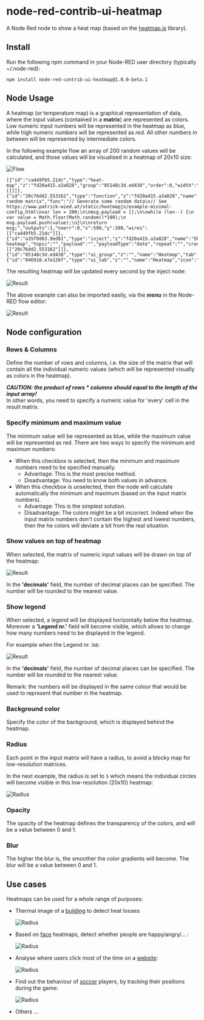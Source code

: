 # node-red-contrib-ui-heatmap
A Node Red node to show a heat map (based on the [heatmap.js](https://www.patrick-wied.at/static/heatmapjs/) library).

## Install
Run the following npm command in your Node-RED user directory (typically ~/.node-red):
```
npm install node-red-contrib-ui-heatmap@1.0.0-beta.1
```

## Node Usage
A heatmap (or temperature map) is a graphical representation of data, where the input values (contained in a **matrix**) are represented as colors.  Low numeric input numbers will be represented in the heatmap as *blue*, while high numeric numbers will be represented as *red*.  All other numbers in between will be represented by intermediate colors. 

In the following example flow an array of 200 random values will be calculated, and those values will be visualised in a heatmap of 20x10 size:

![Flow](/images/heatmap_flow.png)

```
[{"id":"ca449fb5.21dc","type":"heat-map","z":"fd20a415.a3a028","group":"85148c3d.ed438","order":0,"width":"6","height":"5","name":"","rows":"20","columns":"10","minMax":false,"minimumValue":0,"maximumValue":0,"backgroundColor":"#ffffff","radius":"40","opacity":0.6,"blur":0.85,"x":800,"y":380,"wires":[[]]},{"id":"20c76dd2.553162","type":"function","z":"fd20a415.a3a028","name":"Generate random matrix","func":"// Generate some random data\n// See https://www.patrick-wied.at/static/heatmapjs/example-minimal-config.html\nvar len = 200;\n\nmsg.payload = [];\n\nwhile (len--) {\n  var value = Math.floor(Math.random()*100);\n  msg.payload.push(value);\n}\n\nreturn msg;","outputs":1,"noerr":0,"x":590,"y":380,"wires":[["ca449fb5.21dc"]]},{"id":"a35f0d03.9ed81","type":"inject","z":"fd20a415.a3a028","name":"Show heatmap","topic":"","payload":"","payloadType":"date","repeat":"","crontab":"","once":false,"onceDelay":0.1,"x":360,"y":380,"wires":[["20c76dd2.553162"]]},{"id":"85148c3d.ed438","type":"ui_group","z":"","name":"Heatmap","tab":"846910.e7e126f","disp":true,"width":"6","collapse":false},{"id":"846910.e7e126f","type":"ui_tab","z":"","name":"Heatmap","icon":"dashboard","disabled":false,"hidden":false}]
```

The resulting heatmap will be updated every second by the inject node:

![Result](/images/heatmap_result.gif)

The above example can also be imported easily, via the ***menu*** in the Node-RED flow editor:

![Result](/images/heatmap_menu.png)
    
## Node configuration

### Rows & Columns
Define the number of rows and columns, i.e. the size of the matrix that will contain all the individual numeric values (which will be represented visually as colors in the heatmap).

***CAUTION: the product of rows * columns should equal to the length of the input array!***  
In other words, you need to specify a numeric value for 'every' cell in the result matrix.

### Specify minimum and maximum value
The minimum value will be represented as blue, while the maximum value will be represented as red.  There are two ways to specify the minimum and maximum numbers:
+ When this checkbox is selected, then the minimum and maximum numbers need to be specified manually. 
   + Advantage: This is the most precise method.
   + Disadvantage: You need to know both values in advance.
+ When this checkbox is unselected, then the node will calculate automatically the minimum and maximum (based on the input matrix numbers).  
   + Advantage: This is the simplest solution.
   + Disadvantage: The colors might be a bit incorrect.  Indeed when the input matrix numbers don't contain the highest and lowest numbers, then the he colors will deviate a bit from the real situation.

### Show values on top of heatmap
When selected, the matrix of numeric input values will be drawn on top of the heatmap:

![Result](/images/heatmap_numbers.gif)

In the **'decimals'** field, the number of decimal places can be specified.  The number will be rounded to the nearest value.

### Show legend
When selected, a legend will be displayed horizontally below the heatmap.  Moreover a **'Legend nr.'** field will become visible, which allows to change how many numbers need to be displayed in the legend.

For example when the Legend nr. is```6```:

![Result](/images/heatmap_legend.gif)

In the **'decimals'** field, the number of decimal places can be specified.  The number will be rounded to the nearest value.

Remark: the numbers will be displayed in the same colour that would be used to represent that number in the heatmap.

### Background color
Specify the color of the background, which is displayed behind the heatmap.

### Radius
Each point in the input matrix will have a radius, to avoid a blocky map for low-resolution matrices.

In the next example, the radius is set to ```5``` which means the individual circles will become visible in this low-resolution (20x10) heatmap:

![Radius](/images/heatmap_radius.png)

### Opacity
The opacity of the heatmap defines the transparency of the colors, and will be a value between 0 and 1.

### Blur
The higher the blur is, the smoother the color gradients will become.  The blur will be a value between 0 and 1.

## Use cases
Heatmaps can be used for a whole range of purposes:
+ Thermal image of a [building](https://www.bbc.com/news/av/technology-31611124/making-a-thermal-heat-map-of-the-us) to detect heat losses:

   ![Radius](/images/heatmap_house.png)

+ Based on [face](https://www.pinterest.co.uk/pin/402016704229719093/) heatmaps, detect whether people are happy/angry/... : 

   ![Radius](/images/heatmap_face.png)

+ Analyse where users click most of the time on a [website](http://heat-map.co/):

   ![Radius](/images/heatmap_website.png)

+ Find out the behaviour of [soccer](https://www.reddit.com/r/soccer/comments/2a6m2b/germany_vs_brazil_heat_map/) players, by tracking their positions during the game:  

   ![Radius](/images/heatmap_soccer.png)

+ Others ...

